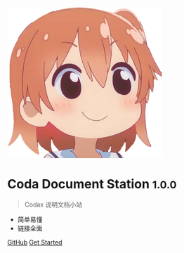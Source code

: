 <!-- _coverpage.md -->

![logo](../_media/icon.png)

# Coda Document Station <small>1.0.0</small>

> Codax 说明文档小站

- 简单易懂
- 链接全面

[GitHub](https://github.com/kqcoxn)
[Get Started](README.md)
